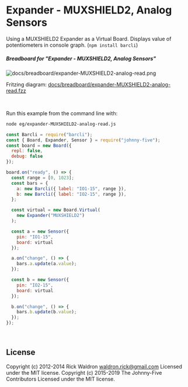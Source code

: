 <!--remove-start-->

# Expander - MUXSHIELD2, Analog Sensors

<!--remove-end-->


Using a MUXSHIELD2 Expander as a Virtual Board. Displays value of potentiometers in console graph. (`npm install barcli`)





##### Breadboard for "Expander - MUXSHIELD2, Analog Sensors"



![docs/breadboard/expander-MUXSHIELD2-analog-read.png](breadboard/expander-MUXSHIELD2-analog-read.png)<br>

Fritzing diagram: [docs/breadboard/expander-MUXSHIELD2-analog-read.fzz](breadboard/expander-MUXSHIELD2-analog-read.fzz)

&nbsp;




Run this example from the command line with:
```bash
node eg/expander-MUXSHIELD2-analog-read.js
```


```javascript
const Barcli = require("barcli");
const { Board, Expander, Sensor } = require("johnny-five");
const board = new Board({
  repl: false,
  debug: false
});

board.on("ready", () => {
  const range = [0, 1023];
  const bars = {
    a: new Barcli({ label: "IO1-15", range }),
    b: new Barcli({ label: "IO2-15", range }),
  };

  const virtual = new Board.Virtual(
    new Expander("MUXSHIELD2")
  );

  const a = new Sensor({
    pin: "IO1-15",
    board: virtual
  });

  a.on("change", () => {
    bars.a.update(a.value);
  });

  const b = new Sensor({
    pin: "IO2-15",
    board: virtual
  });

  b.on("change", () => {
    bars.b.update(b.value);
  });
});

```








&nbsp;

<!--remove-start-->

## License
Copyright (c) 2012-2014 Rick Waldron <waldron.rick@gmail.com>
Licensed under the MIT license.
Copyright (c) 2015-2019 The Johnny-Five Contributors
Licensed under the MIT license.

<!--remove-end-->
